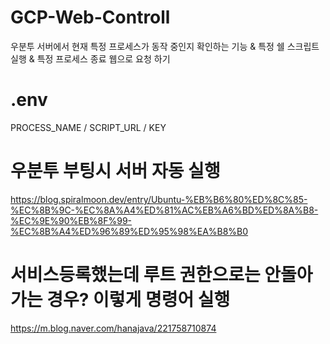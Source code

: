 # GCP-Web-Controll

우분투 서버에서
현재 특정 프로세스가 동작 중인지 확인하는 기능 & 특정 쉘 스크립트 실행 & 특정 프로세스 종료
웹으로 요청 하기

# .env
PROCESS_NAME / SCRIPT_URL / KEY

# 우분투 부팅시 서버 자동 실행
https://blog.spiralmoon.dev/entry/Ubuntu-%EB%B6%80%ED%8C%85-%EC%8B%9C-%EC%8A%A4%ED%81%AC%EB%A6%BD%ED%8A%B8-%EC%9E%90%EB%8F%99-%EC%8B%A4%ED%96%89%ED%95%98%EA%B8%B0

# 서비스등록했는데 루트 권한으로는 안돌아가는 경우? 이렇게 명령어 실행
https://m.blog.naver.com/hanajava/221758710874 
